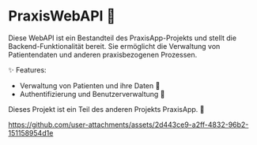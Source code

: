 # PraxisWebAPI 🏥

Diese WebAPI ist ein Bestandteil des PraxisApp-Projekts und stellt die Backend-Funktionalität bereit. Sie ermöglicht die Verwaltung von Patientendaten und anderen praxisbezogenen Prozessen.

✨ Features:

- Verwaltung von Patienten und ihre Daten 📅
- Authentifizierung und Benutzerverwaltung 🔐

Dieses Projekt ist ein Teil des anderen Projekts PraxisApp. 🚀


https://github.com/user-attachments/assets/2d443ce9-a2ff-4832-96b2-151158954d1e


